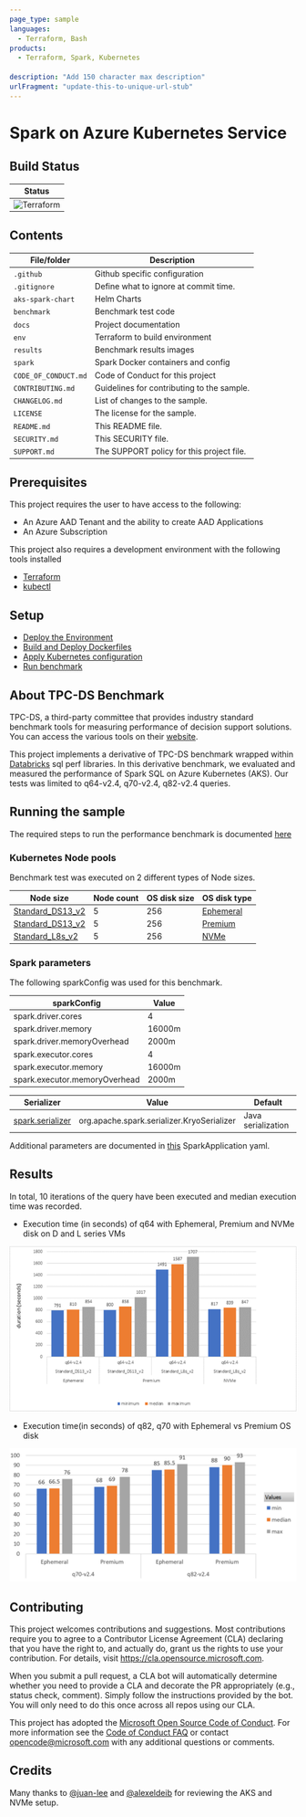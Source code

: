 ```yaml
---
page_type: sample
languages:
  - Terraform, Bash
products:
  - Terraform, Spark, Kubernetes

description: "Add 150 character max description"
urlFragment: "update-this-to-unique-url-stub"
---
```


# Spark on Azure Kubernetes Service

<!--
Guidelines on README format: https://review.docs.microsoft.com/help/onboard/admin/samples/concepts/readme-template?branch=master

Guidance on onboarding samples to docs.microsoft.com/samples: https://review.docs.microsoft.com/help/onboard/admin/samples/process/onboarding?branch=master

Taxonomies for products and languages: https://review.docs.microsoft.com/new-hope/information-architecture/metadata/taxonomies?branch=master
-->

## Build Status

| Status                                                                            |
| --------------------------------------------------------------------------------- |
| ![Terraform](https://github.com/Azure/spark-on-aks/workflows/Terraform/badge.svg) |

## Contents

| File/folder       | Description                                |
| ----------------- | ------------------------------------------ |
| `.github`         | Github specific configuration              |
| `.gitignore`      | Define what to ignore at commit time.      |
| `aks-spark-chart` | Helm Charts                                |
| `benchmark`       | Benchmark test code                        |
| `docs`            | Project documentation                      |
| `env`             | Terraform to build environment             |
| `results`         | Benchmark results images                   |
| `spark`           | Spark Docker containers and config         |
| `CODE_OF_CONDUCT.md` | Code of Conduct for this project        |
| `CONTRIBUTING.md` | Guidelines for contributing to the sample. |
| `CHANGELOG.md`    | List of changes to the sample.             |
| `LICENSE`         | The license for the sample.                |
| `README.md`       | This README file.                          |
| `SECURITY.md`     | This SECURITY file.                        |
| `SUPPORT.md`      | The SUPPORT policy for this project file.                         |
## Prerequisites

This project requires the user to have access to the following:

- An Azure AAD Tenant and the ability to create AAD Applications
- An Azure Subscription

This project also requires a development environment with the following tools installed

- [Terraform](https://learn.hashicorp.com/terraform/getting-started/install)
- [kubectl](https://kubernetes.io/docs/tasks/tools/install-kubectl/)

## Setup

- [Deploy the Environment](env/Readme.md)
- [Build and Deploy Dockerfiles](spark/Readme.md)
- [Apply Kubernetes configuration](kubernetes/Readme.md)
- [Run benchmark](benchmark/README.md)

## About TPC-DS Benchmark

TPC-DS, a third-party committee that provides industry standard benchmark tools for measuring performance of decision support solutions. You can access the various tools on their [website](http://www.tpc.org/tpcds/default5.asp).

This project implements a derivative of TPC-DS benchmark wrapped within [Databricks](https://github.com/npoggi/spark-sql-perf/tree/spark-3_update) sql perf libraries. In this derivative benchmark, we evaluated and measured the performance of Spark SQL on Azure Kubernetes (AKS). Our tests was limited to q64-v2.4, q70-v2.4, q82-v2.4 queries.
## Running the sample

The required steps to run the performance benchmark is documented [here](./benchmark/README.md)

### Kubernetes Node pools

Benchmark test was executed on 2 different types of Node sizes.

| Node size        | Node count | OS disk size | OS disk type |
|------------------|------------|--------------|--------------|
| [Standard_DS13_v2](https://docs.microsoft.com/en-us/azure/virtual-machines/dv2-dsv2-series-memory) | 5          | 256          | [Ephemeral](https://docs.microsoft.com/en-us/azure/virtual-machines/ephemeral-os-disks)    |
| [Standard_DS13_v2](https://docs.microsoft.com/en-us/azure/virtual-machines/dv2-dsv2-series-memory) | 5          | 256          | [Premium](https://docs.microsoft.com/en-us/azure/virtual-machines/disks-types#:~:text=Azure%20premium%20SSDs%20deliver%20high-performance%20and%20low-latency%20disk,Premium%20SSDs%20are%20suitable%20for%20mission-critical%20production%20applications.)      |
| [Standard_L8s_v2](https://docs.microsoft.com/en-us/azure/virtual-machines/lsv2-series?toc=/azure/virtual-machines/linux/toc.json&bc=/azure/virtual-machines/linux/breadcrumb/toc.json) | 5          | 256   | [NVMe](https://docs.microsoft.com/en-us/azure/virtual-machines/lsv2-series?toc=/azure/virtual-machines/linux/toc.json&bc=/azure/virtual-machines/linux/breadcrumb/toc.json) |        

### Spark parameters

The following sparkConfig was used for this benchmark.

| sparkConfig        | Value |
|--------------------|-------|
| spark.driver.cores | 4     |
| spark.driver.memory | 16000m |
| spark.driver.memoryOverhead | 2000m |
| spark.executor.cores | 4     |
| spark.executor.memory | 16000m |
| spark.executor.memoryOverhead | 2000m |

| Serializer       |  Value                                     | Default |
|------------------|--------------------------------------------|---------|
| [spark.serializer](https://spark.apache.org/docs/latest/tuning.html) | org.apache.spark.serializer.KryoSerializer | Java serialization |

Additional parameters are documented in [this](benchmark/spark-benchmark-test.yaml) SparkApplication yaml.

## Results

In total, 10 iterations of the query have been executed and median execution time was recorded.

- Execution time (in seconds) of q64 with Ephemeral, Premium and NVMe disk on D and L series VMs

![q64 results](./results/q64-result.PNG)

- Execution time(in seconds) of q82, q70 with Ephemeral vs Premium OS disk

![q64 results](./results/q82-q70-result.PNG)

## Contributing

This project welcomes contributions and suggestions. Most contributions require you to agree to a
Contributor License Agreement (CLA) declaring that you have the right to, and actually do, grant us
the rights to use your contribution. For details, visit https://cla.opensource.microsoft.com.

When you submit a pull request, a CLA bot will automatically determine whether you need to provide
a CLA and decorate the PR appropriately (e.g., status check, comment). Simply follow the instructions
provided by the bot. You will only need to do this once across all repos using our CLA.

This project has adopted the [Microsoft Open Source Code of Conduct](https://opensource.microsoft.com/codeofconduct/).
For more information see the [Code of Conduct FAQ](https://opensource.microsoft.com/codeofconduct/faq/) or
contact [opencode@microsoft.com](mailto:opencode@microsoft.com) with any additional questions or comments.

## Credits

Many thanks to [@juan-lee](https://github.com/juan-lee) and [@alexeldeib](https://github.com/alexeldeib) for reviewing the AKS and NVMe setup.
